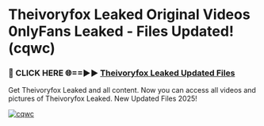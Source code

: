 # Theivoryfox Leaked Original Videos 0nlyFans Leaked - Files Updated! (cqwc)

<h3>🔴 CLICK HERE 🌐==►► <a href="https://tinyurl.com/2m67pmp6" rel="nofollow">Theivoryfox Leaked Updated Files</a></h3>

Get Theivoryfox Leaked and all content. Now you can access all videos and pictures of Theivoryfox Leaked. New Updated Files 2025!

[![cqwc](https://i.imgur.com/H4QAA4z.gif)](https://tinyurl.com/2m67pmp6)